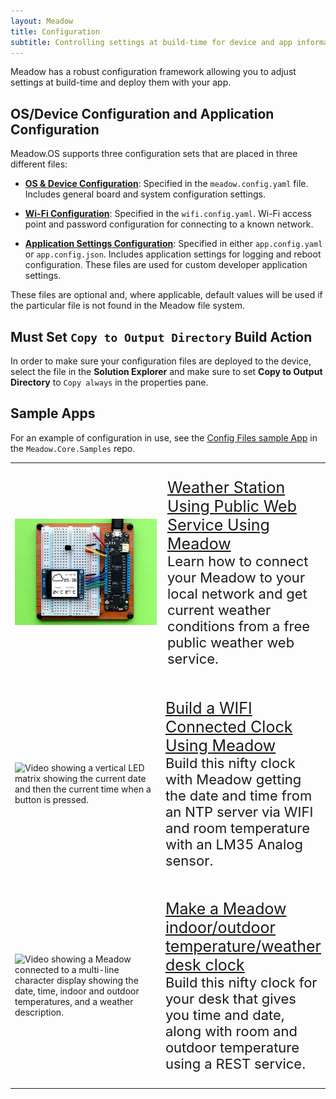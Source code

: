 ```yaml
---
layout: Meadow
title: Configuration
subtitle: Controlling settings at build-time for device and app information.
---
```


Meadow has a robust configuration framework allowing you to adjust settings at build-time and deploy them with your app.

## OS/Device Configuration and Application Configuration

Meadow.OS supports three configuration sets that are placed in three different files:

* **[OS & Device Configuration](/Meadow/Meadow.OS/Configuration/OS_Device_Configuration)**: Specified in the `meadow.config.yaml` file. Includes general board and system configuration settings.

* **[Wi-Fi Configuration](/Meadow/Meadow.OS/Configuration/WiFi_Configuration)**: Specified in the `wifi.config.yaml`. Wi-Fi access point and password configuration for connecting to a known network.

* **[Application Settings Configuration](/Meadow/Meadow.OS/Configuration/Application_Settings_Configuration)**: Specified in either `app.config.yaml` or `app.config.json`. Includes application settings for logging and reboot configuration. These files are used for custom developer application settings.

These files are optional and, where applicable, default values will be used if the particular file is not found in the Meadow file system.

## Must Set `Copy to Output Directory` Build Action

In order to make sure your configuration files are deployed to the device, select the file in the **Solution Explorer** and make sure to set **Copy to Output Directory** to `Copy always` in the properties pane.

## Sample Apps

For an example of configuration in use, see the [Config Files sample App](https://github.com/WildernessLabs/Meadow.Core.Samples/tree/develop/Source/Meadow.Core.Samples/OS/Config_Files) in the `Meadow.Core.Samples` repo.

<table>
    <tr>
        <td style="width:50%">
            <img alt="Photo showing a Meadow hooked up to an LCD displaying the date, time, indoor and outdoor temperature and a weather icon." src="../../../Common_Files/Hackster/GraphicsWeather.jpg"/>
        </td>
        <td style="width:50%; font-size:20px;">
            <p style="font-size:22px;">
                <a style="font-size:25px;" href="https://www.hackster.io/wilderness-labs/weather-station-using-public-web-service-using-meadow-e47765">Weather Station Using Public Web Service Using Meadow</a>
                <br/>
                Learn how to connect your Meadow to your local network and get current weather conditions from a free public weather web service.
            </p>
        </td>
    </tr>
    <tr>
        <td style="width:50%">
            <img alt="Video showing a vertical LED matrix showing the current date and then the current time when a button is pressed." src="../../../Common_Files/Hackster/RtcWifi.gif"/>
        </td>
        <td style="width:50%">
            <p style="font-size:22px;">
                <a style="font-size:25px;" href="https://www.hackster.io/wilderness-labs/build-a-wifi-connected-clock-using-meadow-e0c6b6">Build a WIFI Connected Clock Using Meadow</a>
                <br/>
                Build this nifty clock with Meadow getting the date and time from an NTP server via WIFI and room temperature with an LM35 Analog sensor.
            </p>
        </td>
    </tr>
    <tr>
        <td style="width:50%">
            <img alt="Video showing a Meadow connected to a multi-line character display showing the date, time, indoor and outdoor temperatures, and a weather description." src="../../../Common_Files/Hackster/WifiWeather.gif"/>
        </td>
        <td style="width:50%">
            <p style="font-size:22px;">
                <a style="font-size:25px;" href="https://www.hackster.io/wilderness-labs/make-a-meadow-indoor-outdoor-temperature-weather-desk-clock-463839">Make a Meadow indoor/outdoor temperature/weather desk clock</a>
                <br/>
                Build this nifty clock for your desk that gives you time and date, along with room and outdoor temperature using a REST service.
            </p>
        </td>
    </tr>
</table>
